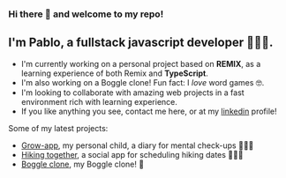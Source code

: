 
### Hi there 👋 and welcome to my repo!

## I'm Pablo, a fullstack javascript developer 👨🏾‍💻. 

- I'm currently working on a personal project based on **REMIX**, as a learning experience of both Remix and **TypeScript**.
- I'm also working on a Boggle clone! Fun fact: I *love* word games 🤓.
- I'm looking to collaborate with amazing web projects in a fast environment rich with learning experience.
- If you like anything you see, contact me here, or at my [linkedin](https://www.linkedin.com/in/pablovicho/) profile! 


Some of my latest projects: 

- [Grow-app](https://github.com/pablovicho/growapp-client), my personal child, a diary for mental check-ups 👨🏻‍⚕️
- [Hiking  together](https://github.com/pablovicho/Hiking-together), a social app for scheduling hiking dates 🧗🏽‍♂️
- [Boggle clone](https://github.com/pablovicho/proyecto1), my Boggle clone! 🎲

<!--
**pablovicho/pablovicho** is a ✨ _special_ ✨ repository because its `README.md` (this file) appears on your GitHub profile.

Here are some ideas to get you started:

- 🔭 I’m currently working on ...
- 🌱 I’m currently learning ...
- 👯 I’m looking to collaborate on ...
- 🤔 I’m looking for help with ...
- 💬 Ask me about ...
- 📫 How to reach me: ...
- 😄 Pronouns: ...
- ⚡ Fun fact: ...
-->
